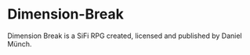 # Dimension-Break

Dimension Break is a SiFi RPG created, licensed and published by Daniel Münch.


